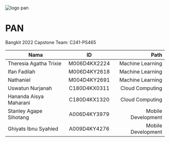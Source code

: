 ![logo pan](https://github.com/uswa193/pan-product-track/assets/88176934/ec0cb8d2-a076-486d-a543-2de5a30577bc)

# PAN

Bangkit 2022 Capstone Team: C241-PS465

| Nama                          | ID            | Path               |
| ------------------------------|:-------------:| ------------------:|
| Theresia Agatha Trixie        | M006D4KX2224  | Machine Learning   |
| Ifan Fadilah                  | M006D4KY2618  | Machine Learning   |
| Nathaniel                     | M004D4KY2691  | Machine Learning   |
| Uswatun Nurjanah              | C180D4KX0311  | Cloud Computing    |
| Hananda Aisya Maharani        | C180D4KX1320  | Cloud Computing    |
| Stanley Agape Sihotang        | A006D4KY3979  | Mobile Development |
| Ghiyats Ibnu Syahied          | A009D4KY4276  | Mobile Development |
